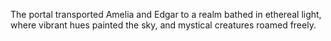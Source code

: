 
The portal transported Amelia and Edgar to a realm bathed in ethereal light, where vibrant hues painted the sky, and mystical creatures roamed freely. 